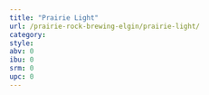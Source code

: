 ```yaml
---
title: "Prairie Light"
url: /prairie-rock-brewing-elgin/prairie-light/
category: 
style: 
abv: 0
ibu: 0
srm: 0
upc: 0
---
```


